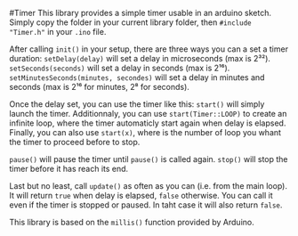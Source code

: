 #Timer
This library provides a simple timer usable in an arduino sketch.
Simply copy the folder in your current library folder, then `#include "Timer.h"` in your `.ino` file.

After calling `init()` in your setup, there are three ways you can a set a timer duration:
`setDelay(delay)` will set a delay in microseconds (max is 2³²).
`setSeconds(seconds)` will set a delay in seconds (max is 2¹⁶).
`setMinutesSeconds(minutes, secondes)` will set a delay in minutes and seconds (max is 2¹⁶ for minutes, 2⁸ for seconds).

Once the delay set, you can use the timer like this:
`start()` will simply launch the timer.
Additionnaly, you can use `start(Timer::LOOP)` to create an infinite loop, where the timer automaticly start again when delay is elapsed.
Finally, you can also use `start(x)`, where is the number of loop you whant the timer to proceed before to stop.

`pause()` will pause the timer until `pause()` is called again.
`stop()` will stop the timer before it has reach its end.

Last but no least, call `update()` as often as you can (i.e. from the main loop). It will return `true` when delay is elapsed, `false` otherwise. You can call it even if the timer is stopped or paused. In taht case it will also return `false`.

This library is based on the `millis()` function provided by Arduino.